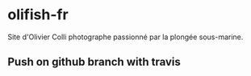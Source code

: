 # olifish-fr
Site d'Olivier Colli  photographe passionné par la plongée sous-marine.

## Push on github branch with travis






